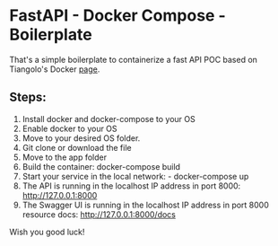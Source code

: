 # FastAPI - Docker Compose - Boilerplate

That's a simple boilerplate to containerize a fast API POC based on Tiangolo's Docker [page](https://fastapi.tiangolo.com/deployment/docker/).

## Steps:
1. Install docker and docker-compose to your OS
2. Enable docker to your OS
3. Move to your desired OS folder.
4. Git clone or download the file
5. Move to the app folder
6. Build the container: docker-compose build
7. Start your service in the local network: - docker-compose up
8. The API is running in the localhost IP address in port 8000: http://127.0.0.1:8000
9. The Swagger UI is running in the localhost IP address in port 8000 resource docs: http://127.0.0.1:8000/docs

Wish you good luck!
